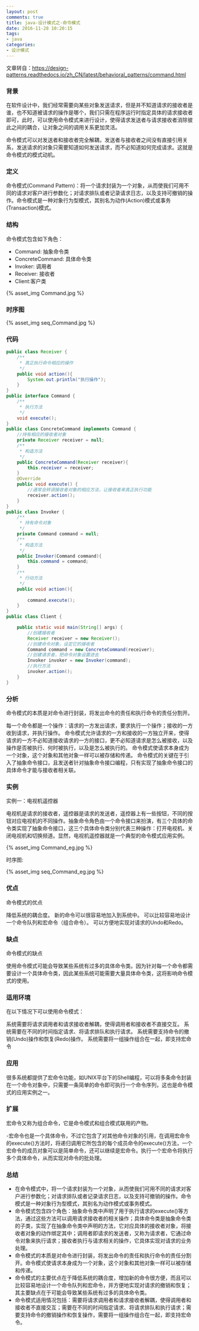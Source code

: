 ```yaml
---
layout: post
comments: true
title: java-设计模式之-命令模式
date: 2016-11-28 10:20:15
tags:
- java
categories:
- 设计模式
---
```


文章转自：https://design-patterns.readthedocs.io/zh_CN/latest/behavioral_patterns/command.html

### 背景

在软件设计中，我们经常需要向某些对象发送请求，但是并不知道请求的接收者是谁，也不知道被请求的操作是哪个，我们只需在程序运行时指定具体的请求接收者即可，此时，可以使用命令模式来进行设计，使得请求发送者与请求接收者消除彼此之间的耦合，让对象之间的调用关系更加灵活。

命令模式可以对发送者和接收者完全解耦，发送者与接收者之间没有直接引用关系，发送请求的对象只需要知道如何发送请求，而不必知道如何完成请求。这就是命令模式的模式动机。

<!-- more -->

### 定义

命令模式(Command Pattern)：将一个请求封装为一个对象，从而使我们可用不同的请求对客户进行参数化；对请求排队或者记录请求日志，以及支持可撤销的操作。命令模式是一种对象行为型模式，其别名为动作(Action)模式或事务(Transaction)模式。

### 结构

命令模式包含如下角色：

- Command: 抽象命令类
- ConcreteCommand: 具体命令类
- Invoker: 调用者
- Receiver: 接收者
- Client:客户类

{% asset_img Command.jpg %}

### 时序图

{% asset_img seq_Command.jpg %}

### 代码
```java
public class Receiver {
    /**
     * 真正执行命令相应的操作
     */
    public void action(){
        System.out.println("执行操作");
    }
}
public interface Command {
    /**
     * 执行方法
     */
    void execute();
}
public class ConcreteCommand implements Command {
    //持有相应的接收者对象
    private Receiver receiver = null;
    /**
     * 构造方法
     */
    public ConcreteCommand(Receiver receiver){
        this.receiver = receiver;
    }
    @Override
    public void execute() {
        //通常会转调接收者对象的相应方法，让接收者来真正执行功能
        receiver.action();
    }
}
public class Invoker {
    /**
     * 持有命令对象
     */
    private Command command = null;
    /**
     * 构造方法
     */
    public Invoker(Command command){
        this.command = command;
    }
    /**
     * 行动方法
     */
    public void action(){
        
        command.execute();
    }
}
public class Client {

    public static void main(String[] args) {
        //创建接收者
        Receiver receiver = new Receiver();
        //创建命令对象，设定它的接收者
        Command command = new ConcreteCommand(receiver);
        //创建请求者，把命令对象设置进去
        Invoker invoker = new Invoker(command);
        //执行方法
        invoker.action();
    }
}
```

### 分析

命令模式的本质是对命令进行封装，将发出命令的责任和执行命令的责任分割开。

每一个命令都是一个操作：请求的一方发出请求，要求执行一个操作；接收的一方收到请求，并执行操作。
命令模式允许请求的一方和接收的一方独立开来，使得请求的一方不必知道接收请求的一方的接口，更不必知道请求是怎么被接收，以及操作是否被执行、何时被执行，以及是怎么被执行的。
命令模式使请求本身成为一个对象，这个对象和其他对象一样可以被存储和传递。
命令模式的关键在于引入了抽象命令接口，且发送者针对抽象命令接口编程，只有实现了抽象命令接口的具体命令才能与接收者相关联。

### 实例

实例一：电视机遥控器

电视机是请求的接收者，遥控器是请求的发送者，遥控器上有一些按钮，不同的按钮对应电视机的不同操作。抽象命令角色由一个命令接口来扮演，有三个具体的命令类实现了抽象命令接口，这三个具体命令类分别代表三种操作：打开电视机、关闭电视机和切换频道。显然，电视机遥控器就是一个典型的命令模式应用实例。

{% asset_img Command_eg.jpg %}

时序图:

{% asset_img seq_Command_eg.jpg %}

### 优点

命令模式的优点

降低系统的耦合度。
新的命令可以很容易地加入到系统中。
可以比较容易地设计一个命令队列和宏命令（组合命令）。
可以方便地实现对请求的Undo和Redo。

### 缺点

命令模式的缺点

使用命令模式可能会导致某些系统有过多的具体命令类。因为针对每一个命令都需要设计一个具体命令类，因此某些系统可能需要大量具体命令类，这将影响命令模式的使用。

### 适用环境

在以下情况下可以使用命令模式：

系统需要将请求调用者和请求接收者解耦，使得调用者和接收者不直接交互。
系统需要在不同的时间指定请求、将请求排队和执行请求。
系统需要支持命令的撤销(Undo)操作和恢复(Redo)操作。
系统需要将一组操作组合在一起，即支持宏命令

### 应用

很多系统都提供了宏命令功能，如UNIX平台下的Shell编程，可以将多条命令封装在一个命令对象中，只需要一条简单的命令即可执行一个命令序列，这也是命令模式的应用实例之一。

### 扩展


宏命令又称为组合命令，它是命令模式和组合模式联用的产物。

-宏命令也是一个具体命令，不过它包含了对其他命令对象的引用，在调用宏命令的execute()方法时，将递归调用它所包含的每个成员命令的execute()方法，一个宏命令的成员对象可以是简单命令，还可以继续是宏命令。执行一个宏命令将执行多个具体命令，从而实现对命令的批处理。

### 总结

- 在命令模式中，将一个请求封装为一个对象，从而使我们可用不同的请求对客户进行参数化；对请求排队或者记录请求日志，以及支持可撤销的操作。命令模式是一种对象行为型模式，其别名为动作模式或事务模式。
- 命令模式包含四个角色：抽象命令类中声明了用于执行请求的execute()等方法，通过这些方法可以调用请求接收者的相关操作；具体命令类是抽象命令类的子类，实现了在抽象命令类中声明的方法，它对应具体的接收者对象，将接收者对象的动作绑定其中；调用者即请求的发送者，又称为请求者，它通过命令对象来执行请求；接收者执行与请求相关的操作，它具体实现对请求的业务处理。
- 命令模式的本质是对命令进行封装，将发出命令的责任和执行命令的责任分割开。命令模式使请求本身成为一个对象，这个对象和其他对象一样可以被存储和传递。
- 命令模式的主要优点在于降低系统的耦合度，增加新的命令很方便，而且可以比较容易地设计一个命令队列和宏命令，并方便地实现对请求的撤销和恢复；其主要缺点在于可能会导致某些系统有过多的具体命令类。
- 命令模式适用情况包括：需要将请求调用者和请求接收者解耦，使得调用者和接收者不直接交互；需要在不同的时间指定请求、将请求排队和执行请求；需要支持命令的撤销操作和恢复操作，需要将一组操作组合在一起，即支持宏命令。

